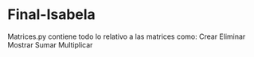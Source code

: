 # Final-Isabela

Matrices.py contiene todo lo relativo a las matrices como:
Crear
Eliminar
Mostrar
Sumar
Multiplicar
